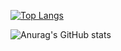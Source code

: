 [![Top Langs](https://github-readme-stats.vercel.app/api/top-langs/?username=tungtranhcmus&layout=compact)](https://github.com/anuraghazra/github-readme-stats)

![Anurag's GitHub stats](https://github-readme-stats.vercel.app/api?username=tungtranhcmus&hide=contribs,prs)
